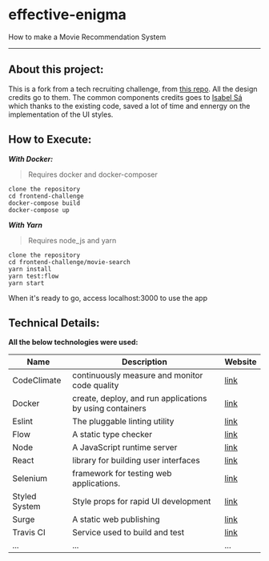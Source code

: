 # effective-enigma
How to make a Movie Recommendation System
***
## About this project:

This is a fork from a tech recruiting challenge, from [this repo](https://github.com/Significa/frontend-challenge). 
All the design credits go to them. 
The common components credits goes to [Isabel Sá](https://github.com/isabelsa/frontend-challenge) which thanks to the existing code, saved a lot of time and ennergy on the implementation of the UI styles.

## How to Execute:

***With Docker:***
> Requires docker and docker-composer
```
clone the repository
cd frontend-challenge
docker-compose build
docker-compose up
```
***With Yarn***
> Requires node_js and yarn
```
clone the repository
cd frontend-challenge/movie-search
yarn install
yarn test:flow
yarn start
```
When it's ready to go, access localhost:3000 to use the app

## Technical Details:

**All the below technologies were used:**

|Name|Description|Website| 
|--|---|---|
|CodeClimate| continuously measure and monitor code quality |[link](https://codeclimate.com/)|
|Docker|  create, deploy, and run applications by using containers |[link](https://www.docker.com/)|
|Eslint| The pluggable linting utility |[link](https://github.com/Significa/eslint-config-significa)|
|Flow| A static type checker |[link](https://flow.org/)|
|Node| A JavaScript runtime server|[link](https://nodejs.org/en/)|
|React| library for building user interfaces |[link](https://reactjs.org/)||
|Selenium| framework for testing web applications. |[link](https://www.seleniumhq.org/)|
|Styled System| Style props for rapid UI development |[link](https://styled-system.com/)|
|Surge| A static web publishing |[link](https://surge.sh/)|
|Travis CI| Service used to build and test |[link](https://travis-ci.org/)|
|...| ... | ... |

